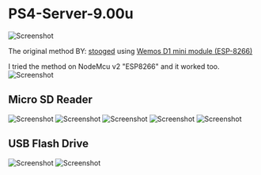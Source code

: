 # PS4-Server-9.00u
![Screenshot](https://img.shields.io/badge/ESP-8266-red)


The original method BY: [stooged](https://github.com/stooged/PS4-Server-900u) using [Wemos D1 mini module (ESP-8266)](https://www.researchgate.net/profile/Arthur-Bucioli/publication/333686151/figure/fig2/AS:768589330137089@1560257384094/Wemos-D1-mini-module-ESP-8266.ppm)

I tried the method on NodeMcu v2 "ESP8266" and it worked too.
![Screenshot](000.png) 



## Micro SD Reader
![Screenshot](0.jpg) 
![Screenshot](1.jpg) 
![Screenshot](2.jpg) 
![Screenshot](3.jpg) 
![Screenshot](4.jpg) 

## USB Flash Drive
![Screenshot](5.jpg) 
![Screenshot](6.jpg) 



